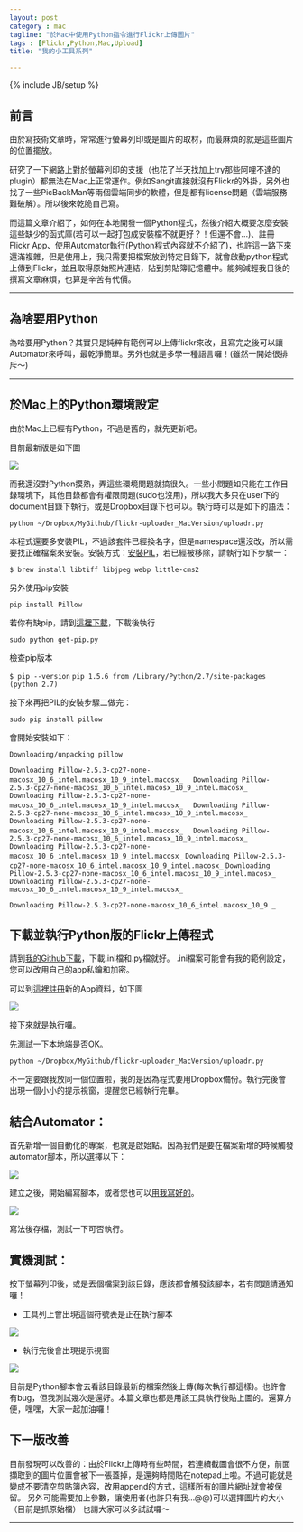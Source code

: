```yaml
---
layout: post
category : mac 
tagline: "於Mac中使用Python指令進行Flickr上傳圖片"
tags : [Flickr,Python,Mac,Upload]
title: "我的小工具系列"

---
```

{% include JB/setup %}

## 前言

由於寫技術文章時，常常進行螢幕列印或是圖片的取材，而最麻煩的就是這些圖片的位置擺放。

研究了一下網路上對於螢幕列印的支援（也花了半天找加上try那些阿哩不達的plugin）都無法在Mac上正常運作。例如Sangit直接就沒有Flickr的外掛，另外也找了一些PicBackMan等兩個雲端同步的軟體，但是都有license問題（雲端服務難破解）。所以後來乾脆自己寫。

而這篇文章介紹了，如何在本地開發一個Python程式，然後介紹大概要怎麼安裝這些缺少的函式庫(若可以一起打包成安裝檔不就更好？！但還不會...)、註冊Flickr App、使用Automator執行(Python程式內容就不介紹了)，也許這一路下來還滿複雜，但是使用上，我只需要把檔案放到特定目錄下，就會啟動python程式上傳到Flickr，並且取得原始照片連結，貼到剪貼簿記憶體中。能夠減輕我日後的撰寫文章麻煩，也算是辛苦有代價。


---- 

## 為啥要用Python
為啥要用Python？其實只是純粹有範例可以上傳flickr來改，且寫完之後可以讓Automator來呼叫，最乾淨簡單。另外也就是多學一種語言囉！(雖然一開始很排斥～)

---- 
## 於Mac上的Python環境設定

由於Mac上已經有Python，不過是舊的，就先更新吧。

目前最新版是如下圖

![][image-1]

而我還沒對Python摸熟，弄這些環境問題就搞很久。一些小問題如只能在工作目錄環境下，其他目錄都會有權限問題(sudo也沒用)，所以我大多只在user下的document目錄下執行。或是Dropbox目錄下也可以。執行時可以是如下的語法：

`python ~/Dropbox/MyGithub/flickr-uploader_MacVersion/uploadr.py `

本程式還要多安裝PIL，不過該套件已經換名字，但是namespace還沒改，所以需要找正確檔案來安裝。安裝方式：[安裝PIL][1]，若已經被移除，請執行如下步驟一：

`$ brew install libtiff libjpeg webp little-cms2`

另外使用pip安裝

`pip install Pillow`

若你有缺pip，請到[這裡下載][2]，下載後執行

`sudo python get-pip.py`

檢查pip版本

`$ pip --version`
`pip 1.5.6 from /Library/Python/2.7/site-packages (python 2.7)`

接下來再把PIL的安裝步驟二做完：

`sudo pip install pillow`

會開始安裝如下：

`Downloading/unpacking pillow`

`Downloading Pillow-2.5.3-cp27-none-macosx_10_6_intel.macosx_10_9_intel.macosx_  `
`Downloading Pillow-2.5.3-cp27-none-macosx_10_6_intel.macosx_10_9_intel.macosx_  `
`Downloading Pillow-2.5.3-cp27-none-macosx_10_6_intel.macosx_10_9_intel.macosx_  `
`Downloading Pillow-2.5.3-cp27-none-macosx_10_6_intel.macosx_10_9_intel.macosx_  `
`Downloading Pillow-2.5.3-cp27-none-macosx_10_6_intel.macosx_10_9_intel.macosx_  `
`Downloading Pillow-2.5.3-cp27-none-macosx_10_6_intel.macosx_10_9_intel.macosx_  `
`Downloading Pillow-2.5.3-cp27-none-macosx_10_6_intel.macosx_10_9_intel.macosx_`
`Downloading Pillow-2.5.3-cp27-none-macosx_10_6_intel.macosx_10_9_intel.macosx_`
`Downloading Pillow-2.5.3-cp27-none-macosx_10_6_intel.macosx_10_9_intel.macosx_  `
`Downloading Pillow-2.5.3-cp27-none-macosx_10_6_intel.macosx_10_9_intel.macosx_  `

`Downloading Pillow-2.5.3-cp27-none-macosx_10_6_intel.macosx_10_9 _`



## 下載並執行Python版的Flickr上傳程式

請到[我的Github下載][3]，下載.ini檔和.py檔就好。
.ini檔案可能會有我的範例設定，您可以改用自己的app私鑰和加密。

可以到[這裡註冊][4]新的App資料，如下圖

![][image-2]

接下來就是執行囉。

先測試一下本地端是否OK。

`python ~/Dropbox/MyGithub/flickr-uploader_MacVersion/uploadr.py `

不一定要跟我放同一個位置啦，我的是因為程式要用Dropbox備份。執行完後會出現一個小小的提示視窗，提醒您已經執行完畢。

## 結合Automator：

首先新增一個自動化的專案，也就是啟始點。因為我們是要在檔案新增的時候觸發automator腳本，所以選擇以下：

![][image-3]

建立之後，開始編寫腳本，或者您也可以[用我寫好的][5]。

![][image-4]

寫法後存檔，測試一下可否執行。

## 實機測試：
按下螢幕列印後，或是丟個檔案到該目錄，應該都會觸發該腳本，若有問題請通知囉！

- 工具列上會出現這個符號表是正在執行腳本
	 
![][image-5]

- 執行完後會出現提示視窗

![][image-6]

目前是Python腳本會去看該目錄最新的檔案然後上傳(每次執行都這樣)。也許會有bug，但我測試幾次是還好。本篇文章也都是用該工具執行後貼上圖的。還算方便，嘿嘿，大家一起加油囉！

## 下一版改善
目前發現可以改善的：由於Flickr上傳時有些時間，若連續截圖會很不方便，前面擷取到的圖片位置會被下一張蓋掉，是還夠時間貼在notepad上啦。不過可能就是變成不要清空剪貼簿內容，改用append的方式，這樣所有的圖片網址就會被保留。
另外可能需要加上參數，讓使用者(也許只有我...@@)可以選擇圖片的大小（目前是抓原始檔）
也請大家可以多試試囉～

---- 

[1]:	http://pillow.readthedocs.org/en/latest/installation.html#mac-os-x-installation "安裝PIL"
[2]:	https://docs.google.com/file/d/0B62x5TTVLcQ0WEtTZHVuTDdWeDg/edit
[3]:	https://github.com/dearsherlock/flickr-uploader_MacVersion
[4]:	https://www.flickr.com/services/apps/create/apply
[5]:	https://github.com/dearsherlock/flickr-uploader_MacVersion/blob/master/mac_automator_script.workflow/Contents/document.wflow

[image-1]:	https://farm6.staticflickr.com/5569/15318539842_1fd9ccb4a0_o.png
[image-2]:	https://farm6.staticflickr.com/5588/15318852972_e407a9a677_o.png
[image-3]:	https://farm4.staticflickr.com/3859/15319229465_5a1d157e2c_o.png
[image-4]:	https://farm4.staticflickr.com/3892/15132655038_b7198e93d0_o.png
[image-5]:	https://farm4.staticflickr.com/3910/15296249446_ebf57f9f37_o.png
[image-6]:	https://farm6.staticflickr.com/5579/15132538969_4a517c0faf_o.png